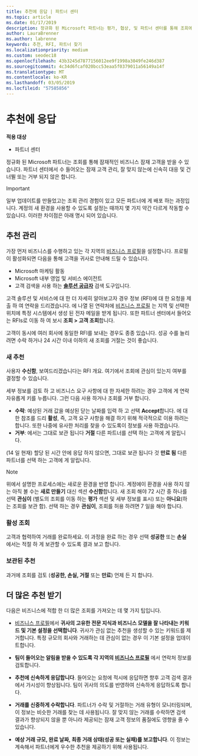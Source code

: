 ```yaml
---
title: 추천에 응답 | 파트너 센터
ms.topic: article
ms.date: 01/17/2019
description: 정규화 된 Microsoft 파트너는 평가, 협상, 및 파트너 센터를 통해 조회에 응답 수 있습니다.
author: LauraBrenner
ms.author: labrenne
keywords: 추천, RFI, 파트너 찾기
ms.localizationpriority: medium
ms.custom: seodec18
ms.openlocfilehash: 43b3245d7877156012ee9f1998a3049fe246d387
ms.sourcegitcommit: 4c34d6fcaf020bcc53eaa5f0379011a56149a14f
ms.translationtype: MT
ms.contentlocale: ko-KR
ms.lasthandoff: 03/05/2019
ms.locfileid: "57585856"
---
```

# <a name="responding-to-referrals"></a>추천에 응답

**적용 대상**

-  파트너 센터

정규화 된 Microsoft 파트너는 조회를 통해 잠재적인 비즈니스 잠재 고객을 받을 수 있습니다. 파트너 센터에서 수 들어오는 잠재 고객 관리, 잘 맞지 않는에 신속히 대응 및 건너뛸 또는 거부 되지 않은 합니다. 

> [!IMPORTANT]
> 일부 업데이트를 만들었고는 조회 관리 경험이 있고 모든 파트너에 게 배포 하는 과정입니다. 계정의 새 환경을 사용할 수 있도록 설정는 때까지 몇 가지 약간 다르게 작동할 수 있습니다. 이러한 차이점은 아래 명시 되어 있습니다. 

## <a name="referral-management"></a>추천 관리

가장 먼저 비즈니스를 수행하고 있는 각 지역의 [비즈니스 프로필](create-a-marketing-profile.md)을 설정합니다. 프로필이 활성화되면 다음을 통해 고객을 귀사로 안내해 드릴 수 있습니다.

*  Microsoft 마케팅 활동
*  Microsoft 내부 영업 및 서비스 에이전트
*  고객 검색을 사용 하는 **[솔루션 공급자](https://www.microsoft.com/solution-providers/home)** 검색 도구입니다.

고객 솔루션 및 서비스에 대 한 더 자세히 알아보고자 경우 정보 (RFI)에 대 한 요청을 제출 하 여 연락을 드리겠습니다. 에 나열 된 연락처에 [비즈니스 프로필](create-a-marketing-profile.md) 는 지역 및 선택한 위치에 특정 시스템에서 생성 된 전자 메일을 받게 됩니다. 또한 파트너 센터에서 들어오는 RFIs로 이동 하 여 보시 **조회 > 고객 조회**합니다.

고객이 동시에 여러 회사에 동일한 RFI를 보내는 경우도 종종 있습니다. 성공 수를 늘리려면 수락 하거나 24 시간 이내 이하의 새 조회를 거절는 것이 좋습니다.

### <a name="new-referrals"></a>새 추천

사용자 **수신함**, 보여드리겠습니다는 RFI 개요. 여기에서 조회에 관심이 있는지 여부를 결정할 수 있습니다. 

세부 정보를 검토 하 고 비즈니스 요구 사항에 대 한 자세한 하려는 경우 고객에 게 연락 자유롭게 키를 누릅니다. 그런 다음 사용 하거나 조회를 거부 합니다. 

*  **수락**: 예상된 거래 값을 예상된 닫는 날짜를 입력 하 고 선택 **Accept**합니다. 에 대 한 참조를 드리 **활성**, 즉, 고객 요구 사항을 해결 하기 위해 적극적으로 이용 하려는 합니다. 또한 나중에 유사한 처리를 찾을 수 있도록이 정보를 사용 하겠습니다.
*  **거부**: 에서는 그대로 보관 됩니다 **거절** 다른 파트너를 선택 하는 고객에 게 알립니다.

(14 일 현재) 할당 된 시간 안에 응답 하지 않으면, 그대로 보관 됩니다 것 **만료 됨** 다른 파트너를 선택 하는 고객에 게 알립니다.

> [!NOTE]
> 위에서 설명한 프로세스에는 새로운 환경을 반영 합니다. 계정에이 환경을 사용 하지 않는 아직 볼 수는 **새로 만들기** 대신 섹션 **수신함**합니다. 새 조회 해야 72 시간 중 하나를 선택 **관심이** (별도의 조회를 이동 하는 **평가** 섹션 및 세부 정보를 표시) 또는 **아니요**(하는 조회를 보관 함). 선택 하는 경우 **관심이**, 조회를 허용 하려면 7 일을 해야 합니다.

### <a name="active-referrals"></a>활성 조회

고객과 협력하여 거래를 완료하세요. 이 과정을 완료 하는 경우 선택 **성공한** 또는 **손실** 에서는 적절 하 게 보관할 수 있도록 결과 보고 합니다.

### <a name="archived-referrals"></a>보관된 추천

과거에 조회를 검토 (**성공한, 손실, 거절** 또는 **만료**) 언제 든 지 합니다. 

## <a name="getting-more-referrals"></a>더 많은 추천 받기

다음은 비즈니스에 적합 한 더 많은 조회를 가져오는 데 몇 가지 팁입니다.

*  [비즈니스 프로필](create-a-marketing-profile.md)에서 **귀사의 고유한 전문 지식과 비즈니스 모델을 잘 나타내는 키워드 및 기본 설정을 선택합니다**. 귀사가 관심 없는 추천을 생성할 수 있는 키워드를 제거합니다. 특정 규모의 회사와 거래하는 데 관심이 없는 경우 이 기본 설정을 업데이트합니다.

*  **팀이 들어오는 알림을 받을 수 있도록 각 지역의 [비즈니스 프로필](create-a-marketing-profile.md)** 에서 연락처 정보를 검토합니다.

*  **추천에 신속하게 응답합니다**. 들어오는 요청에 적시에 응답하면 향후 고객 검색 결과에서 가시성이 향상됩니다. 팀이 귀사의 의도를 반영하여 신속하게 응답하도록 합니다.

*  **거래를 신중하게 수락합니다**. 파트너가 수락 및 거절하는 거래 유형이 모니터링되며, 이 정보는 비슷한 거래를 찾는 데 사용됩니다. 잘 맞지 않는 거래를 수락하면 검색 결과가 향상되지 않을 뿐 아니라 제공되는 잠재 고객 정보의 품질에도 영향을 줄 수 있습니다.

*  **예상 거래 규모, 완료 날짜, 최종 거래 상태(성공 또는 실패)를 보고합니다**. 이 정보는 계속해서 파트너에게 우수한 추천을 제공하기 위해 사용됩니다.
